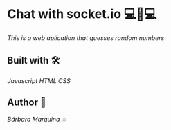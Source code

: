 # Chat with socket.io 💻🔄💻
_This is a web aplication that guesses random numbers_

## Built with 🛠️
_Javascript_
_HTML_ 
_CSS_

## Author 🙋
_Bárbara Marquina 💥_

